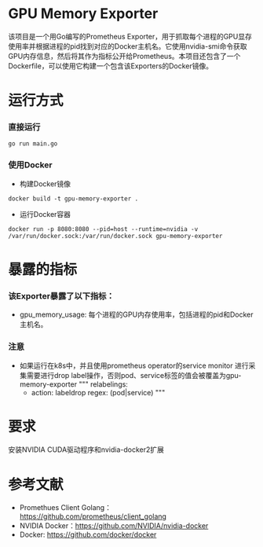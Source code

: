 # GPU Memory Exporter

该项目是一个用Go编写的Prometheus Exporter，用于抓取每个进程的GPU显存使用率并根据进程的pid找到对应的Docker主机名。它使用nvidia-smi命令获取GPU内存信息，然后将其作为指标公开给Prometheus。本项目还包含了一个Dockerfile，可以使用它构建一个包含该Exporters的Docker镜像。


# 运行方式

### 直接运行

`go run main.go`

### 使用Docker


- 构建Docker镜像

`docker build -t gpu-memory-exporter .`


- 运行Docker容器

`docker run -p 8080:8080 --pid=host --runtime=nvidia -v /var/run/docker.sock:/var/run/docker.sock gpu-memory-exporter`



# 暴露的指标

### 该Exporter暴露了以下指标：

- gpu_memory_usage: 每个进程的GPU内存使用率，包括进程的pid和Docker主机名。

### 注意
- 如果运行在k8s中，并且使用prometheus operator的service monitor 进行采集需要进行drop label操作，否则pod、service标签的值会被覆盖为gpu-memory-exporter
"""
relabelings:
    - action: labeldrop
      regex: (pod|service)
"""

# 要求

安装NVIDIA CUDA驱动程序和nvidia-docker2扩展


# 参考文献

- Promethues Client Golang：https://github.com/prometheus/client_golang
- NVIDIA Docker：https://github.com/NVIDIA/nvidia-docker
- Docker: https://github.com/docker/docker

